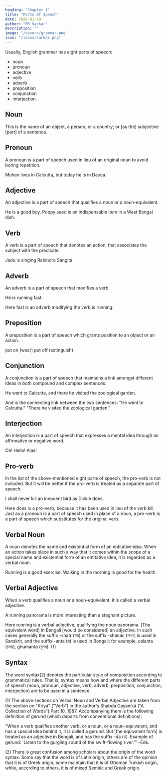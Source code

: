 ```yaml
---
heading: "Chapter 1"
title: "Parts Of Speech"
date: 2022-01-29
author: "PR Sarkar"
description: ""
image: "/covers/grammar.png"
icon: "/icons/sarkar.png"
---
```



Usually, English grammar has eight parts of speech:

- noun
- pronoun
- adjective
- verb
- adverb
- preposition
- conjunction
- interjection.

## Noun

This is the name of an object, a person, or a country; or [as the] subjective [part] of a sentence.

<!-- Joseph is eating.
The peacock is dancing.
India is a big country.
The mighty Himalayas are in the north of India.
The Indus is a big river.
The Punjab is a land of five rivers.
The rose is a beautiful flower.
The magnolia is a sweet-smelling flower.
Baikal is a lake.
Bengali is a language.
The Bengalees are an ancient people. -->

## Pronoun

A pronoun is a part of speech used in lieu of an original noun to avoid boring repetition.

Mohan lives in Calcutta, but today he is in Dacca.

## Adjective

An adjective is a part of speech that qualifies a noun or a noun-equivalent.

He is a good boy.
Poppy seed is an indispensable item in a West Bengal dish.

## Verb

A verb is a part of speech that denotes an action, that associates the subject with the predicate.

Jadu is singing Rabindra Sangita.

## Adverb

An adverb is a part of speech that modifies a verb.

He is running fast.

Here fast is an adverb modifying the verb is running.

## Preposition

A preposition is a part of speech which grants position to an object or an action.

put on (wear)        put off (extinguish)

## Conjunction

A conjunction is a part of speech that maintains a link amongst different ideas in both compound and complex sentences.

He went to Calcutta, and there he visited the zoological garden.

And is the connecting link between the two sentences: "He went to Calcutta." "There he visited the zoological garden."

## Interjection

An interjection is a part of speech that expresses a mental idea through an affirmative or negative word.

Oh!  Hello!  Alas!

## Pro-verb

In the list of the above-mentioned eight parts of speech, the pro-verb is not included. But it will be better if the pro-verb is treated as a separate part of speech.

I shall never kill an innocent bird as Dickie does.

Here does is a pro-verb, because it has been used in lieu of the verb kill. Just as a pronoun is a part of speech used in place of a noun, a pro-verb is a part of speech which substitutes for the original verb.

## Verbal Noun

A noun denotes the name and existential form of an entitative idea. When an action takes place in such a way that it comes within the scope of a special name and existential form of an entitative idea, it is regarded as a verbal noun.

Running is a good exercise.
Walking in the morning is good for the health.

## Verbal Adjective

When a verb qualifies a noun or a noun-equivalent, it is called a verbal adjective.

A running panorama is more interesting than a stagnant picture.

Here running is a verbal adjective, qualifying the noun panorama. [The equivalent word] in Bengali [would be considered] an adjective. In such cases generally the suffix -shatr (শত্র) or the suffix -shánac (শানচ) is used in Sanskrit, and the suffix -anta (ন্ত) is used in Bengali: for example, calanta (চলন্ত), ghumanta (ঘুমন্ত). (1)

## Syntax

The word syntax(2) denotes the particular style of composition according to grammatical rules. That is, syntax means how and where the different parts of speech (noun, pronoun, adjective, verb, adverb, preposition, conjunction, interjection) are to be used in a sentence.

(1) The above sections on Verbal Noun and Verbal Adjective are taken from the section on "Kriyá" ("Verb") in the author's Shabda Cayaniká ("A Collection of Words") Part 10, 1987. Accompanying them is the following definition of gerund (which departs from conventional definitions): 

"When a verb qualifies another verb, or a noun, or a noun-equivalent, and has a special idea behind it, it is called a gerund. But [the equivalent form] is treated as an adjective in Bengali, and has the suffix -d́a (ড). Example of gerund: 'Listen to the gurgling sound of the swift-flowing river.'" –Eds.

(2) There is great confusion among scholars about the origin of the word syntax. Some say that the word is of Latin origin, others are of the opinion that it is of Greek origin, some maintain that it is of Ottoman Turkish origin, while, according to others, it is of mixed Semitic and Greek origin.

